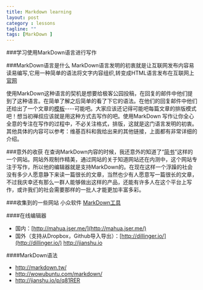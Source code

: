 ```yaml
---
title: Markdown learning
layout: post
category : lessons
tagline: ""
tags: [MarkDown ]
---
```


###学习使用MarkDown语言进行写作

###MarkDown语言是什么
MarkDown语言发明的初衷就是让互联网发布内容易读易编写,它用一种简单的语法将文字内容组织,转变成HTML语言发布在互联网上 [官网](http://daringfireball.net/projects/markdown/)

使用MarkDown这种语言的契机是想要给极客公园投稿，在回复的邮件中他们提到了这种语言。在简单了解之后简单的看了下它的语法。在他们的回复邮件中他们还给出了一个文章的[模板](http://www.kenengba.com)----可能吧。大家应该还记得可能吧每篇文章的排版模式吧！想当初禅叔应该就是用这种方式去写作的吧。使用MarkDown 写作让你全心全意的专注在写作的过程中，不必关注格式，排版，这就是这门语言发明的初衷。其他具体的内容可以参考：维基百科和我给出来的其他链接，上面都有非常详细的介绍。

###意外的收获
在查询MarkDown内容的时候，我还意外的知道了“[简书](http://jianshu.io)”这样的一个网站。网站外观制作精美，通过网站的关于知道网站还在内测中，这个网站专注于写作，所以他的编辑器就是支持MarkDown的。在现在这样一个浮躁的社会没有多少人愿意静下来读一篇很长的文章，当然也少有人愿意写一篇很长的文章，不过我庆幸还有那么一群人能够做出这样的产品，还能有许多人在这个平台上写作，或许我们的社会需要那样的一批人才能更加丰富多彩。

###收集到的一些网站
小众软件 [MarkDown工具](http://www.appinn.com/markdown-tools/)

####在线编辑器

* 国内：[http://mahua.jser.me/](http://mahua.jser.me/)
* 国外（支持从Dropbox，Github导入导出）：[http://dillinger.io/](http://dillinger.io/)
http://jianshu.io

####MarkDown语法

* http://markdown.tw/
* http://wowubuntu.com/markdown/
* http://jianshu.io/p/q81RER